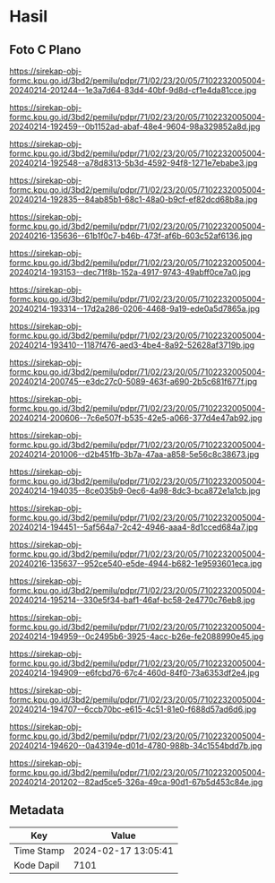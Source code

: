 # Hasil

## Foto C Plano

https://sirekap-obj-formc.kpu.go.id/3bd2/pemilu/pdpr/71/02/23/20/05/7102232005004-20240214-201244--1e3a7d64-83d4-40bf-9d8d-cf1e4da81cce.jpg

https://sirekap-obj-formc.kpu.go.id/3bd2/pemilu/pdpr/71/02/23/20/05/7102232005004-20240214-192459--0b1152ad-abaf-48e4-9604-98a329852a8d.jpg

https://sirekap-obj-formc.kpu.go.id/3bd2/pemilu/pdpr/71/02/23/20/05/7102232005004-20240214-192548--a78d8313-5b3d-4592-94f8-1271e7ebabe3.jpg

https://sirekap-obj-formc.kpu.go.id/3bd2/pemilu/pdpr/71/02/23/20/05/7102232005004-20240214-192835--84ab85b1-68c1-48a0-b9cf-ef82dcd68b8a.jpg

https://sirekap-obj-formc.kpu.go.id/3bd2/pemilu/pdpr/71/02/23/20/05/7102232005004-20240216-135636--61b1f0c7-b46b-473f-af6b-603c52af6136.jpg

https://sirekap-obj-formc.kpu.go.id/3bd2/pemilu/pdpr/71/02/23/20/05/7102232005004-20240214-193153--dec71f8b-152a-4917-9743-49abff0ce7a0.jpg

https://sirekap-obj-formc.kpu.go.id/3bd2/pemilu/pdpr/71/02/23/20/05/7102232005004-20240214-193314--17d2a286-0206-4468-9a19-ede0a5d7865a.jpg

https://sirekap-obj-formc.kpu.go.id/3bd2/pemilu/pdpr/71/02/23/20/05/7102232005004-20240214-193410--1187f476-aed3-4be4-8a92-52628af3719b.jpg

https://sirekap-obj-formc.kpu.go.id/3bd2/pemilu/pdpr/71/02/23/20/05/7102232005004-20240214-200745--e3dc27c0-5089-463f-a690-2b5c681f677f.jpg

https://sirekap-obj-formc.kpu.go.id/3bd2/pemilu/pdpr/71/02/23/20/05/7102232005004-20240214-200606--7c6e507f-b535-42e5-a066-377d4e47ab92.jpg

https://sirekap-obj-formc.kpu.go.id/3bd2/pemilu/pdpr/71/02/23/20/05/7102232005004-20240214-201006--d2b451fb-3b7a-47aa-a858-5e56c8c38673.jpg

https://sirekap-obj-formc.kpu.go.id/3bd2/pemilu/pdpr/71/02/23/20/05/7102232005004-20240214-194035--8ce035b9-0ec6-4a98-8dc3-bca872e1a1cb.jpg

https://sirekap-obj-formc.kpu.go.id/3bd2/pemilu/pdpr/71/02/23/20/05/7102232005004-20240214-194451--5af564a7-2c42-4946-aaa4-8d1cced684a7.jpg

https://sirekap-obj-formc.kpu.go.id/3bd2/pemilu/pdpr/71/02/23/20/05/7102232005004-20240216-135637--952ce540-e5de-4944-b682-1e9593601eca.jpg

https://sirekap-obj-formc.kpu.go.id/3bd2/pemilu/pdpr/71/02/23/20/05/7102232005004-20240214-195214--330e5f34-baf1-46af-bc58-2e4770c76eb8.jpg

https://sirekap-obj-formc.kpu.go.id/3bd2/pemilu/pdpr/71/02/23/20/05/7102232005004-20240214-194959--0c2495b6-3925-4acc-b26e-fe2088990e45.jpg

https://sirekap-obj-formc.kpu.go.id/3bd2/pemilu/pdpr/71/02/23/20/05/7102232005004-20240214-194909--e6fcbd76-67c4-460d-84f0-73a6353df2e4.jpg

https://sirekap-obj-formc.kpu.go.id/3bd2/pemilu/pdpr/71/02/23/20/05/7102232005004-20240214-194707--6ccb70bc-e615-4c51-81e0-f688d57ad6d6.jpg

https://sirekap-obj-formc.kpu.go.id/3bd2/pemilu/pdpr/71/02/23/20/05/7102232005004-20240214-194620--0a43194e-d01d-4780-988b-34c1554bdd7b.jpg

https://sirekap-obj-formc.kpu.go.id/3bd2/pemilu/pdpr/71/02/23/20/05/7102232005004-20240214-201202--82ad5ce5-326a-49ca-90d1-67b5d453c84e.jpg


## Metadata

| Key        | Value               |
| ---------- | ------------------- |
| Time Stamp | 2024-02-17 13:05:41 |
| Kode Dapil | 7101                |



